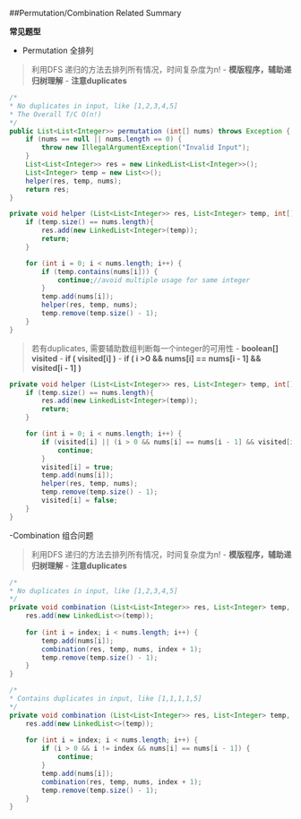 ##Permutation/Combination Related Summary

**常见题型** 
- Permutation 全排列
> 利用DFS 递归的方法去排列所有情况，时间复杂度为n!
	-  **模版程序，辅助递归树理解**
	-  **注意duplicates**

```java
/*
* No duplicates in input, like [1,2,3,4,5]
* The Overall T/C O(n!)
*/
public List<List<Integer>> permutation (int[] nums) throws Exception {
	if (nums == null || nums.length == 0) {
		throw new IllegalArgumentException("Invalid Input");
	}
	List<List<Integer>> res = new LinkedList<List<Integer>>();
	List<Integer> temp = new List<>();
	helper(res, temp, nums);
	return res;
}

private void helper (List<List<Integer>> res, List<Integer> temp, int[] nums) {
	if (temp.size() == nums.length){
		res.add(new LinkedList<Integer>(temp));
		return;
	}

	for (int i = 0; i < nums.length; i++) {
		if (temp.contains(nums[i])) {
			continue;//avoid multiple usage for same integer
		}
		temp.add(nums[i]);
		helper(res, temp, nums);
		temp.remove(temp.size() - 1);
	}
}
```
> 若有duplicates, 需要辅助数组判断每一个integer的可用性
	- **boolean[] visited**
	- **if ( visited[i] )**
	- **if ( i >0 && nums[i] == nums[i - 1] && visited[i - 1] )**

```java
private void helper (List<List<Integer>> res, List<Integer> temp, int[] nums, boolean[] visited) {
	if (temp.size() == nums.length){
		res.add(new LinkedList<Integer>(temp));
		return;
	}

	for (int i = 0; i < nums.length; i++) {
		if (visited[i] || (i > 0 && nums[i] == nums[i - 1] && visited[i - 1])) {
			continue;
		}
		visited[i] = true;
		temp.add(nums[i]);
		helper(res, temp, nums);
		temp.remove(temp.size() - 1);
		visited[i] = false;
	}
}
```

-Combination 组合问题
> 利用DFS 递归的方法去排列所有情况，时间复杂度为n!
	-  **模版程序，辅助递归树理解**
	-  **注意duplicates**

```java
/*
* No duplicates in input, like [1,2,3,4,5]
*/
private void combination (List<List<Integer>> res, List<Integer> temp, int[] nums, int index) {
	res.add(new LinkedList<>(temp));
	
	for (int i = index; i < nums.length; i++) {
		temp.add(nums[i]);
		combination(res, temp, nums, index + 1);
		temp.remove(temp.size() - 1);
	}
}

/*
* Contains duplicates in input, like [1,1,1,1,5]
*/
private void combination (List<List<Integer>> res, List<Integer> temp, int[] nums, int index) {
	res.add(new LinkedList<>(temp));
	
	for (int i = index; i < nums.length; i++) {
		if (i > 0 && i != index && nums[i] == nums[i - 1]) {
			continue;
		}
		temp.add(nums[i]);
		combination(res, temp, nums, index + 1);
		temp.remove(temp.size() - 1);
	}
}
```